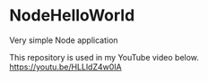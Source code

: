 # NodeHelloWorld
Very simple Node application

This repository is used in my YouTube video below.
https://youtu.be/HLLldZ4w0IA
